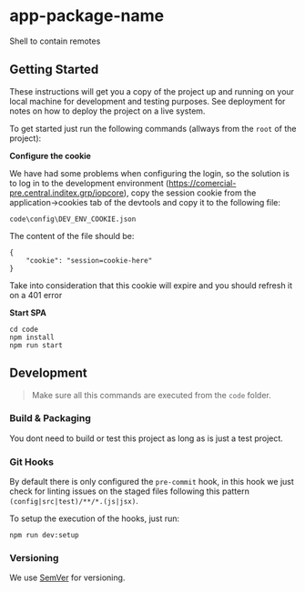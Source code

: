 # app-package-name

Shell to contain remotes 

## Getting Started

These instructions will get you a copy of the project up and running on your local machine for development and testing purposes. See deployment for notes on how to deploy the project on a live system.

To get started just run the following commands (allways from the `root` of the project):

**Configure the cookie**

We have had some problems when configuring the login, so the solution is to log in to the development environment (https://comercial-pre.central.inditex.grp/iopcore), copy the session cookie from the application->cookies tab of the devtools and copy it to the following file:

```
code\config\DEV_ENV_COOKIE.json
```

The content of the file should be:
```
{
    "cookie": "session=cookie-here"
}
```

Take into consideration that this cookie will expire and you should refresh it on a 401 error

**Start SPA**

```
cd code
npm install
npm run start
```

## Development

> Make sure all this commands are executed from the `code` folder.

### Build & Packaging

You dont need to build or test this project as long as is just a test project.

### Git Hooks

By default there is only configured the `pre-commit` hook, in this hook we just check for linting issues on the staged files following this pattern `(config|src|test)/**/*.(js|jsx)`.

To setup the execution of the hooks, just run:

```
npm run dev:setup
```

### Versioning

We use [SemVer](http://semver.org/) for versioning.
